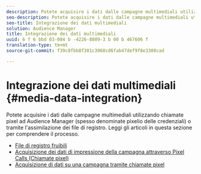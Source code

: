 ```yaml
---
description: Potete acquisire i dati dalle campagne multimediali utilizzando chiamate pixel ad Audience Manager (spesso denominate pixelio delle credenziali) o tramite l'assimilazione dei file di registro.
seo-description: Potete acquisire i dati dalle campagne multimediali utilizzando chiamate pixel ad Audience Manager (spesso denominate pixelio delle credenziali) o tramite l'assimilazione dei file di registro.
seo-title: Integrazione dei dati multimediali
solution: Audience Manager
title: Integrazione dei dati multimediali
uuid: 6 f 6 bbd 03-084 b -4226-8809-3 b 00 b 467606 f
translation-type: tm+mt
source-git-commit: f39c8fbb8f301c3068cd6fab47def9f8e3308cad

---
```



# Integrazione dei dati multimediali {#media-data-integration}

Potete acquisire i dati dalle campagne multimediali utilizzando chiamate pixel ad Audience Manager (spesso denominate pixelio delle credenziali) o tramite l&#39;assimilazione dei file di registro. Leggi gli articoli in questa sezione per comprendere il processo.

<!-- c_camp_data_int.xml -->

* [File di registro fruibili](/help/using/integration/media-data-integration/actionable-log-files.md)
* [Acquisizione dei dati di impressione della campagna attraverso Pixel Calls (Chiamate pixel)](/help/using/integration/media-data-integration/impression-data-pixels.md)
* [Acquisizione di dati su una campagna tramite chiamate pixel](/help/using/integration/media-data-integration/click-data-pixels.md)